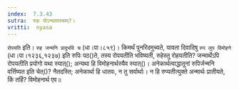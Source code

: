 ```yaml
---
index:  7.3.43
sutra:  रुहः पोऽन्यतरस्याम्?।
vritti:  nyasa
---
```


`रोपयति` इति। `रुह जन्मनि प्रादुर्भावे च` (धा।पा।८५९)। किमर्थं पुनरिदमुच्यते, यावता दिवादिषु `रुप लुप विमोहने` (धा।पा।१२३६,१२३७) इति रुपिः पठ()ते, तस्य रोपयतीति भविष्यती, रुहेस्तु रोहयतीति? जन्मार्थेऽपि रोपयतीति प्रयोगो यथा स्यात्(); अन्यथा हि विमोहनार्थस्यैव स्यात्()। अनेकार्थत्वाद्धातूनां रुपिर्जन्मनि वर्त्तिष्यत इति चेत्()? नैतदस्ति; अनेकार्था हि धातवः, न तु सर्वार्थाः। न हि रुप्यतीत्युक्ते अन्मार्थः प्रातीयते, किं तर्हि? विमोहनार्थ एव॥
